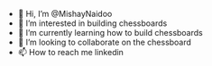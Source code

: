 - 👋 Hi, I’m @MishayNaidoo
- 👀 I’m interested in building chessboards
- 🌱 I’m currently learning how to build chessboards
- 💞️ I’m looking to collaborate on the chessboard
- 📫 How to reach me linkedin

<!---
MishayNaidoo/MishayNaidoo is a ✨ special ✨ repository because its `README.md` (this file) appears on your GitHub profile.
You can click the Preview link to take a look at your changes.
--->
